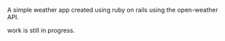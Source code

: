 A simple weather app created using ruby on rails using the open-weather API.

work is still in progress.

